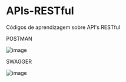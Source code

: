 # APIs-RESTful
Códigos de aprendizagem sobre API's RESTful

POSTMAN

![image](https://user-images.githubusercontent.com/101612046/182709066-c3d50f2d-8ba3-42b6-b99a-b3174b6bf032.png)


SWAGGER

![image](https://user-images.githubusercontent.com/101612046/182709342-0aca6191-600e-4a68-b153-63dd2822dfd7.png)


